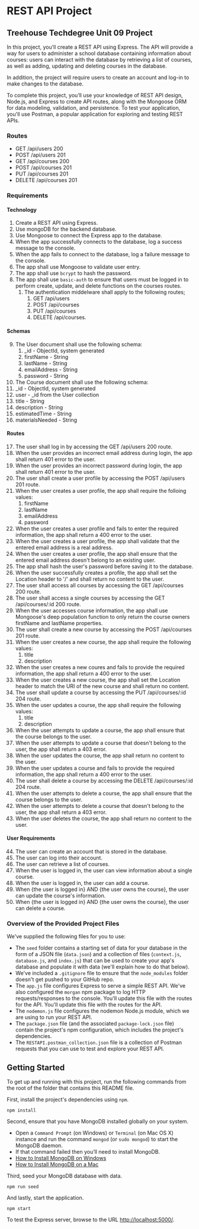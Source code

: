 # REST API Project

## Treehouse Techdegree Unit 09 Project

In this project, you’ll create a REST API using Express. The API will provide a way for users to administer a school database containing information about courses: users can interact with the database by retrieving a list of courses, as well as adding, updating and deleting courses in the database.

In addition, the project will require users to create an account and log-in to make changes to the database.

To complete this project, you’ll use your knowledge of REST API design, Node.js, and Express to create API routes, along with the Mongoose ORM for data modeling, validation, and persistence. To test your application, you'll use Postman, a popular application for exploring and testing REST APIs.

### Routes

- GET /api/users 200
- POST /api/users 201
- GET /api/courses 200
- POST /api/courses 201
- PUT /api/courses 201
- DELETE /api/courses 201

### Requirements

#### Technology

1. Create a REST API using Express.
2. Use mongoDB for the backend database.
3. Use Mongoose to connect the Express app to the database.
4. When the app successfully connects to the database, log a success message to the console.
5. When the app fails to connect to the database, log a failure message to the console.
6. The app shall use Mongoose to validate user entry.
7. The app shall use `bcrypt` to hash the password.
8. The app shall use `basic-auth` to ensure that users must be logged in to perform create, update, and delete functions on the courses routes.
   1. The authentication middelware shall apply to the following routes;
      1. GET /api/users
      2. POST /api/courses
      3. PUT /api/courses
      4. DELETE /api/courses.

#### Schemas

9. The User document shall use the following schema:
   1. \_id - ObjectId, system generated
   2. firstName - String
   3. lastName - String
   4. emailAddress - String
   5. password - String
10. The Course document shall use the following schema:
   1. \_id - ObjectId, system generated
   2. user - \_id from the User collection
   3. title - String
   4. description - String
   5. estimatedTime - String
   6. materialsNeeded - String

#### Routes

17. The user shall log in by accessing the GET /api/users 200 route.
18. When the user provides an incorrect email address during login, the app shall return 401 error to the user.
19. When the user provides an incorrect password during login, the app shall return 401 error to the user.
20. The user shall create a user profile by accessing the POST /api/users 201 route.
21. When the user creates a user profile, the app shall require the folloing values:
    1. firstName
    2. lastName
    3. emailAddress
    4. password
22. When the user creates a user profile and fails to enter the required information, the app shall return a 400 error to the user.
23. When the user creates a user profile, the app shall validate that the entered email address is a real address.
24. When the user creates a user profile, the app shall ensure that the entered email address doesn't belong to an existing user.
25. The app shall hash the user's password before saving it to the database.
26. When the user successfully creates a profile, the app shall set the Location header to '/' and shall return no content to the user.
27. The user shall access all courses by accessing the GET /api/courses 200 route.
28. The user shall access a single courses by accessing the GET /api/courses/:id 200 route.
29. When the user accesses course information, the app shall use Mongoose's deep population function to only return the course owners firstName and lastName properties.
30. The user shall create a new course by accessing the POST /api/courses 201 route.
31. When the user creates a new course, the app shall require the following values:
    1. title
    2. description
32. When the user creates a new coures and fails to provide the required information, the app shall return a 400 error to the user.
33. When the user creates a new course, the app shall set the Location header to match the URI of the new course and shall return no content.
34. The user shall update a course by accessing the PUT /api/courses/:id 204 route.
35. When the user updates a course, the app shall require the following values:
    1. title
    2. description
36. When the user attempts to update a course, the app shall ensure that the course belongs to the user.
37. When the user attempts to update a course that doesn't belong to the user, the app shall return a 403 error.
38. When the user updates the course, the app shall return no content to the user.
39. When the user updates a course and fails to provide the required information, the app shall return a 400 error to the user.
40. The user shall delete a course by accessing the DELETE /api/courses/:id 204 route.
41. When the user attempts to delete a course, the app shall ensure that the course belongs to the user.
42. When the user attempts to delete a course that doesn't belong to the user, the app shall return a 403 error.
43. When the user deletes the course, the app shall return no content to the user.

#### User Requirements

44. The user can create an account that is stored in the database.
45. The user can log into their account.
46. The user can retrieve a list of courses.
47. When the user is logged in, the user can view information about a single course.
48. When the user is logged in, the user can add a course.
49. When {the user is logged in} AND {the user owns the course}, the user can update the course's information.
50. When {the user is logged in} AND {the user owns the course}, the user can delete a course.

### Overview of the Provided Project Files

We've supplied the following files for you to use:

- The `seed` folder contains a starting set of data for your database in the form of a JSON file (`data.json`) and a collection of files (`context.js`, `database.js`, and `index.js`) that can be used to create your app's database and populate it with data (we'll explain how to do that below).
- We've included a `.gitignore` file to ensure that the `node_modules` folder doesn't get pushed to your GitHub repo.
- The `app.js` file configures Express to serve a simple REST API. We've also configured the `morgan` npm package to log HTTP requests/responses to the console. You'll update this file with the routes for the API. You'll update this file with the routes for the API.
- The `nodemon.js` file configures the nodemon Node.js module, which we are using to run your REST API.
- The `package.json` file (and the associated `package-lock.json` file) contain the project's npm configuration, which includes the project's dependencies.
- The `RESTAPI.postman_collection.json` file is a collection of Postman requests that you can use to test and explore your REST API.

## Getting Started

To get up and running with this project, run the following commands from the root of the folder that contains this README file.

First, install the project's dependencies using `npm`.

```
npm install

```

Second, ensure that you have MongoDB installed globally on your system.

- Open a `Command Prompt` (on Windows) or `Terminal` (on Mac OS X) instance and run the command `mongod` (or `sudo mongod`) to start the MongoDB daemon.
- If that command failed then you’ll need to install MongoDB.
- [How to Install MongoDB on Windows](http://treehouse.github.io/installation-guides/windows/mongo-windows.html)
- [How to Install MongoDB on a Mac](http://treehouse.github.io/installation-guides/mac/mongo-mac.html)

Third, seed your MongoDB database with data.

```
npm run seed
```

And lastly, start the application.

```
npm start
```

To test the Express server, browse to the URL [http://localhost:5000/](http://localhost:5000/).
